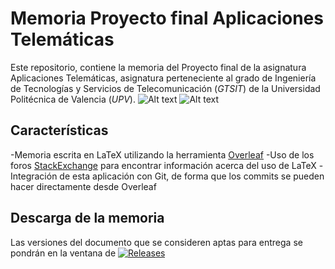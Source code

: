 # Memoria Proyecto final Aplicaciones Telemáticas

Este repositorio, contiene la memoria del Proyecto final de la asignatura Aplicaciones Telemáticas, asignatura perteneciente al grado
de Ingeniería de Tecnologías y Servicios de Telecomunicación (*GTSIT*) de la Universidad Politécnica de Valencia (*UPV*).
![Alt text](relative/path/to/img.jpg?raw=true "Title")
![Alt text](relative/path/to/img.jpg?raw=true "Title")

## Características
-Memoria escrita en LaTeX utilizando la herramienta [Overleaf](https://es.overleaf.com/)
-Uso de los foros [StackExchange](https://tex.stackexchange.com/) para encontrar información acerca del uso de LaTeX
-Integración de esta aplicación con Git, de forma que los commits se pueden hacer directamente desde Overleaf
 
## Descarga de la memoria
Las versiones del documento que se consideren aptas para entrega se pondrán en la ventana de  [![Releases](https://img.shields.io/github/downloads/zetalex/Memoria-AATT/total)](https://github.com/zetalex/Memoria-AATT/releases)


